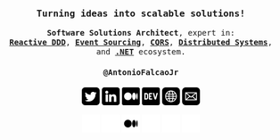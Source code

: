 <div align="center">

  <h3>
    <samp><strong>Turning ideas into scalable solutions!</strong></samp>
  </h3>

  <p>
    <samp>
      <strong>Software Solutions Architect</strong>, expert in: <br> 
      <strong><a href="https://www.infoq.com/articles/modeling-uncertainty-reactive-ddd">Reactive DDD</a></strong>,
      <strong><a href="https://www.eventstore.com/event-sourcing">Event Sourcing</a></strong>,
      <strong><a href="https://cqrs.files.wordpress.com/2010/11/cqrs_documents.pdf">CQRS</a></strong>,
      <strong><a href="https://www.oreilly.com/library/view/designing-distributed-systems/9781491983638">Distributed Systems</a></strong>, and
      <strong><a href="https://dotnet.microsoft.com/en-us">.NET</a></strong> ecosystem.
    </samp>
  </p>

  <h4>
    <samp>@AntonioFalcaoJr</samp>
  </h4>

  <!-- Light mode icons -->
  <a href="https://twitter.com/AntonioFalcaoJr/#gh-light-mode-only"><img src="img/twitter.png" alt="Twitter"></a>
  <a href="https://www.linkedin.com/in/antoniofalcaojr/#gh-light-mode-only"><img src="img/linkedin.png" alt="LinkedIn"></a>
  <a href="https://antoniofalcaojr.medium.com/#gh-light-mode-only"><img src="img/medium.png" alt="Medium"></a>
  <a href="https://dev.to/antoniofalcao/#gh-light-mode-only"><img src="img/dev.png" alt="DEV.to"></a>
  <a href="https://antoniofalcaojr.github.io/#gh-light-mode-only"><img src="img/web.png" alt="Website"></a>
  <a href="mailto:arfj@edu.univali.br/#gh-light-mode-only"><img src="img/mail.png" alt="Email"></a>

  <!-- Dark mode icons -->
  <a href="https://twitter.com/AntonioFalcaoJr/#gh-dark-mode-only"><img src="img/twitter-light.png" alt="Twitter"></a>
  <a href="https://www.linkedin.com/in/antoniofalcaojr/#gh-dark-mode-only"><img src="img/linkedin-light.png" alt="LinkedIn"></a>
  <a href="https://antoniofalcaojr.medium.com/#gh-dark-mode-only"><img src="img/medium-light.png" alt="Medium"></a>
  <a href="https://dev.to/antoniofalcao/#gh-dark-mode-only"><img src="img/dev-light.png" alt="DEV.to"></a>
  <a href="https://antoniofalcaojr.github.io/#gh-dark-mode-only"><img src="img/web-light.png" alt="Website"></a>
  <a href="mailto:arfj@edu.univali.br/#gh-dark-mode-only"><img src="img/mail-light.png" alt="Email"></a>

</div>
